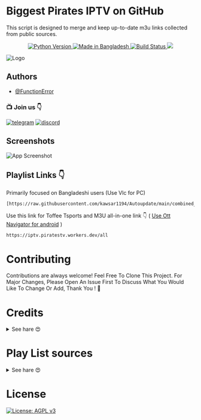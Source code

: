 
# Biggest Pirates IPTV on GitHub

This script is designed to merge and keep up-to-date m3u links collected from public sources.


<p align="center">

  <a href="https://www.python.org/">
    <img src="https://img.shields.io/badge/Made_With-Python_3.12%2B-blue"
         alt="Python Version">
  <a href="https://gitter.im/amitmerchant1990/electron-markdownify">
    <img src="https://img.shields.io/badge/Made%20in-Bangladesh_🇧🇩-green?colorA=%23ff0000&colorB=%23017e40&style=flat-square"
         alt="Made in Bangladesh">
  </a>
  <a href="https://github.com/FunctionError/PiratesTv/actions/workflows/main.yml">
    <img src="https://github.com/FunctionError/PiratesTv/actions/workflows/main.yml/badge.svg"
         alt="Build Status">
  </a>
<a href="https://hits.seeyoufarm.com"><img src="https://hits.seeyoufarm.com/api/count/incr/badge.svg?url=https%3A%2F%2Fgithub.com%2FFunctionError%2FPiratesTv&count_bg=%2379C83D&title_bg=%23555555&icon=&icon_color=%23E7E7E7&title=Visitors&edge_flat=false"/></a>

![Logo](https://i.ibb.co/nQQn7yx/Pirates-Tv-1.png)


## Authors

- [@FunctionError](https://www.github.com/FunctionError)

### 📺 Join us 👇

[![telegram](https://img.shields.io/badge/Telegram-2CA5E0?style=for-the-badge&logo=telegram&logoColor=white)](https://t.me/piratestv_ch)
[![discord](https://img.shields.io/badge/Discord-7289DA?style=for-the-badge&logo=discord&logoColor=white)](https://discord.gg/piratestv403)


## Screenshots

![App Screenshot](https://i.ibb.co/ssVqx8c/ssofvlc.png)


## Playlist Links 👇

Primarily focused on Bangladeshi users (Use Vlc for PC)

```bash
[https://raw.githubusercontent.com/kawsar1194/Autoupdate/main/combined_playlist.m3u]
```
Use this link for Toffee Tsports and M3U all-in-one link 👇 ( [Use Ott Navigator for android](https://t.me/piratestvdb/2) )

```bash
https://iptv.piratestv.workers.dev/all
```

# Contributing

Contributions are always welcome! Feel Free To Clone This Project. For Major Changes, Please Open An Issue First To Discuss What You Would Like To Change Or Add, Thank You ! 🖤



# Credits
 <details close>
<summary> See hare 😍

</summary>

This repository collects m3u files collected from multiple public sources. There is no specific source here. If you think the m3u source used in this repository is yours, please open an issue and let us know, we will remove your source. We will always try to give you full credit, because I believe that everyone has the right to showcase their talent to this beautiful world.

   </details>

# Play List sources
 <details close>
<summary> See hare 😍

</summary>


- [@FunctionError](https://www.github.com/FunctionError)

- [@subir](https://github.com/subirkumarpaul/)

- [@HimelOP_Official](@HimelOP_Official)

- ### 

   </details>

# **License**
[![License: AGPL v3](https://img.shields.io/badge/License-AGPL_v3-blue.svg)](https://github.com/FunctionError/PiratesTv/blob/main/LICENSE)
